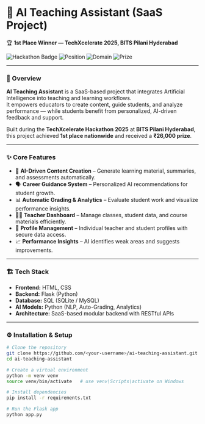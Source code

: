 # 🧠 AI Teaching Assistant (SaaS Project)
🏆 **1st Place Winner — TechXcelerate 2025, BITS Pilani Hyderabad**

![Hackathon Badge](https://img.shields.io/badge/Hackathon-TechXcelerate%202025-blue?style=for-the-badge)
![Position](https://img.shields.io/badge/Position-1st%20Place-gold?style=for-the-badge)
![Domain](https://img.shields.io/badge/Domain-SaaS%20%2F%20EdTech-orange?style=for-the-badge)
![Prize](https://img.shields.io/badge/Prize-%E2%82%B926,000-success?style=for-the-badge)

--- 
 
### 🚀 Overview
**AI Teaching Assistant** is a SaaS-based project that integrates Artificial Intelligence into teaching and learning workflows.  
It empowers educators to create content, guide students, and analyze performance — while students benefit from personalized, AI-driven feedback and support.

Built during the **TechXcelerate Hackathon 2025** at **BITS Pilani Hyderabad**, this project achieved **1st place nationwide** and received a **₹26,000 prize**.

---

### ✨ Core Features
- 🧠 **AI-Driven Content Creation** – Generate learning material, summaries, and assessments automatically.  
- 🗣️ **Career Guidance System** – Personalized AI recommendations for student growth.  
- 📊 **Automatic Grading & Analytics** – Evaluate student work and visualize performance insights.  
- 👩‍🏫 **Teacher Dashboard** – Manage classes, student data, and course materials efficiently.  
- 🧾 **Profile Management** – Individual teacher and student profiles with secure data access.  
- 📈 **Performance Insights** – AI identifies weak areas and suggests improvements.

---

### 🏗️ Tech Stack
- **Frontend:** HTML, CSS  
- **Backend:** Flask (Python)  
- **Database:** SQL (SQLite / MySQL)  
- **AI Models:** Python (NLP, Auto-Grading, Analytics)  
- **Architecture:** SaaS-based modular backend with RESTful APIs  

---

### ⚙️ Installation & Setup

```bash
# Clone the repository
git clone https://github.com/<your-username>/ai-teaching-assistant.git
cd ai-teaching-assistant

# Create a virtual environment
python -m venv venv
source venv/bin/activate   # use venv\Scripts\activate on Windows

# Install dependencies
pip install -r requirements.txt

# Run the Flask app
python app.py

